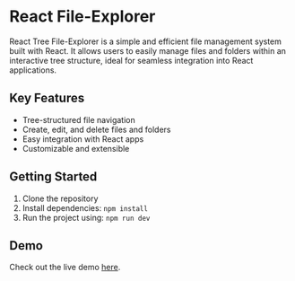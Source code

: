 # React File-Explorer

React Tree File-Explorer is a simple and efficient file management system built with React. It allows users to easily manage files and folders within an interactive tree structure, ideal for seamless integration into React applications.

## Key Features

- Tree-structured file navigation
- Create, edit, and delete files and folders
- Easy integration with React apps
- Customizable and extensible

## Getting Started

1. Clone the repository
2. Install dependencies: `npm install`
3. Run the project using: `npm run dev`

## Demo

Check out the live demo [here]().
